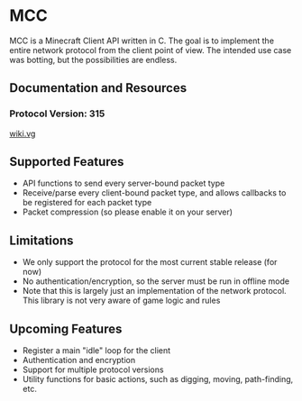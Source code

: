 MCC
==========

MCC is a Minecraft Client API written in C. The goal is to implement the entire network protocol from the client point of view. The intended use case was botting, but the possibilities are endless.

## Documentation and Resources ##

### Protocol Version: 315 ###

[wiki.vg](http://wiki.vg)


## Supported Features
* API functions to send every server-bound packet type
* Receive/parse every client-bound packet type, and allows callbacks to be registered for each packet type
* Packet compression (so please enable it on your server)

## Limitations ##
* We only support the protocol for the most current stable release (for now)
* No authentication/encryption, so the server must be run in offline mode
* Note that this is largely just an implementation of the network protocol. This library is not very aware of game logic and rules

## Upcoming Features ##
* Register a main "idle" loop for the client
* Authentication and encryption
* Support for multiple protocol versions
* Utility functions for basic actions, such as digging, moving, path-finding, etc.
